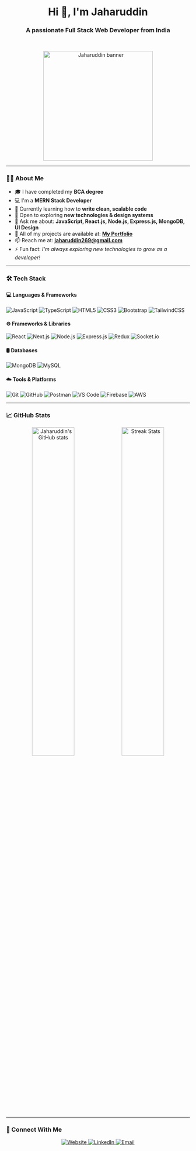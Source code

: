 <h1 align="center">Hi 👋, I'm Jaharuddin</h1>
<h3 align="center">A passionate Full Stack Web Developer from India</h3>

<br />

<p align="center">
  <img src="https://img.freepik.com/free-vector/kids-online-lessons-concept_23-2148520727.jpg?size=626&ext=jpg&ga=GA1.2.1788868677.1610950550" alt="Jaharuddin banner" width="300" />
</p>


---

### 👨‍💻 About Me

- 🎓 I have completed my **BCA degree**
- 💻 I'm a **MERN Stack Developer**
- 🌱 Currently learning how to **write clean, scalable code**
- 🧠 Open to exploring **new technologies & design systems**
- 💬 Ask me about: **JavaScript, React.js, Node.js, Express.js, MongoDB, UI Design**
- 🔗 All of my projects are available at: [**My Portfolio**](https://jaharuddinportfolio.vercel.app/)
- 📫 Reach me at: **jaharuddin269@gmail.com**
- ⚡ Fun fact: _I'm always exploring new technologies to grow as a developer!_

---

### 🛠 Tech Stack

#### 💻 Languages & Frameworks
![JavaScript](https://img.shields.io/badge/-JavaScript-333333?style=flat&logo=JavaScript)
![TypeScript](https://img.shields.io/badge/-TypeScript-333333?style=flat&logo=TypeScript)
![HTML5](https://img.shields.io/badge/-HTML5-333333?style=flat&logo=HTML5)
![CSS3](https://img.shields.io/badge/-CSS3-333333?style=flat&logo=CSS3&logoColor=1572B6)
![Bootstrap](https://img.shields.io/badge/-Bootstrap-333333?style=flat&logo=bootstrap)
![TailwindCSS](https://img.shields.io/badge/-TailwindCSS-333333?style=flat&logo=tailwind-css)

#### ⚙️ Frameworks & Libraries
![React](https://img.shields.io/badge/-React-333333?style=flat&logo=react)
![Next.js](https://img.shields.io/badge/-Next.js-333333?style=flat&logo=next.js)
![Node.js](https://img.shields.io/badge/-Node.js-333333?style=flat&logo=node.js)
![Express.js](https://img.shields.io/badge/-Express-333333?style=flat&logo=express)
![Redux](https://img.shields.io/badge/-Redux-333333?style=flat&logo=redux)
![Socket.io](https://img.shields.io/badge/-Socket.io-333333?style=flat&logo=socket.io)

#### 🛢 Databases
![MongoDB](https://img.shields.io/badge/-MongoDB-333333?style=flat&logo=mongodb)
![MySQL](https://img.shields.io/badge/-MySQL-333333?style=flat&logo=mysql)

#### ☁️ Tools & Platforms
![Git](https://img.shields.io/badge/-Git-333333?style=flat&logo=git)
![GitHub](https://img.shields.io/badge/-GitHub-333333?style=flat&logo=github)
![Postman](https://img.shields.io/badge/-Postman-333333?style=flat&logo=postman)
![VS Code](https://img.shields.io/badge/-VSCode-333333?style=flat&logo=visual-studio-code)
![Firebase](https://img.shields.io/badge/-Firebase-333333?style=flat&logo=firebase)
![AWS](https://img.shields.io/badge/-AWS-333333?style=flat&logo=amazon-aws)

---

### 📈 GitHub Stats

<p align="center">
  <img src="https://github-readme-stats.vercel.app/api?username=Jkdev269&show_icons=true&theme=radical" alt="Jaharuddin's GitHub stats" width="48%"/>
  <img src="https://github-readme-streak-stats.herokuapp.com/?user=Jkdev269&theme=radical" alt="Streak Stats" width="48%"/>
</p>

---

### 🤝 Connect With Me

<p align="center">
  <a href="https://jaharuddinportfolio.vercel.app/" target="_blank">
    <img alt="Website" src="https://img.shields.io/badge/Website-jaharuddinportfolio.vercel.app-blue?style=flat-square&logo=google-chrome">
  </a>
  <a href="https://www.linkedin.com/in/jaharuddin-990444319/" target="_blank">
    <img alt="LinkedIn" src="https://img.shields.io/badge/LinkedIn-Jaharuddin-blue?style=flat-square&logo=linkedin">
  </a>
  <a href="mailto:jaharuddin269@gmail.com">
    <img alt="Email" src="https://img.shields.io/badge/Email-jaharuddin269@gmail.com-blue?style=flat-square&logo=gmail">
  </a>
</p>
